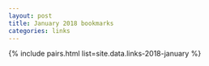 ```yaml
---
layout: post
title: January 2018 bookmarks
categories: links
---
```


{% include pairs.html list=site.data.links-2018-january %}
